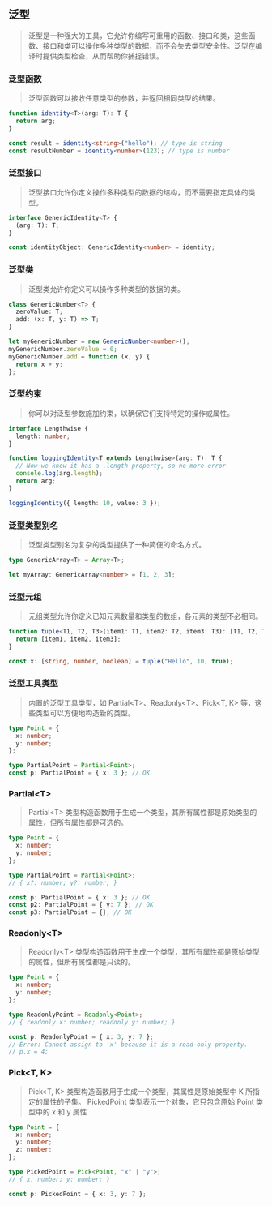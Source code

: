 ## 泛型

> 泛型是一种强大的工具，它允许你编写可重用的函数、接口和类，这些函数、接口和类可以操作多种类型的数据，而不会失去类型安全性。泛型在编译时提供类型检查，从而帮助你捕捉错误。

### 泛型函数

> 泛型函数可以接收任意类型的参数，并返回相同类型的结果。

```ts
function identity<T>(arg: T): T {
  return arg;
}

const result = identity<string>("hello"); // type is string
const resultNumber = identity<number>(123); // type is number
```

### 泛型接口

> 泛型接口允许你定义操作多种类型的数据的结构，而不需要指定具体的类型。

```ts
interface GenericIdentity<T> {
  (arg: T): T;
}

const identityObject: GenericIdentity<number> = identity;
```

### 泛型类

> 泛型类允许你定义可以操作多种类型的数据的类。

```ts
class GenericNumber<T> {
  zeroValue: T;
  add: (x: T, y: T) => T;
}

let myGenericNumber = new GenericNumber<number>();
myGenericNumber.zeroValue = 0;
myGenericNumber.add = function (x, y) {
  return x + y;
};
```

### 泛型约束

> 你可以对泛型参数施加约束，以确保它们支持特定的操作或属性。

```ts
interface Lengthwise {
  length: number;
}

function loggingIdentity<T extends Lengthwise>(arg: T): T {
  // Now we know it has a .length property, so no more error
  console.log(arg.length);
  return arg;
}

loggingIdentity({ length: 10, value: 3 });
```

### 泛型类型别名

> 泛型类型别名为复杂的类型提供了一种简便的命名方式。

```ts
type GenericArray<T> = Array<T>;

let myArray: GenericArray<number> = [1, 2, 3];
```

### 泛型元组

> 元组类型允许你定义已知元素数量和类型的数组，各元素的类型不必相同。

```ts
function tuple<T1, T2, T3>(item1: T1, item2: T2, item3: T3): [T1, T2, T3] {
  return [item1, item2, item3];
}

const x: [string, number, boolean] = tuple("Hello", 10, true);
```

### 泛型工具类型

> 内置的泛型工具类型，如 Partial&lt;T&gt;、Readonly&lt;T&gt;、Pick&lt;T, K&gt; 等，这些类型可以方便地构造新的类型。

```ts
type Point = {
  x: number;
  y: number;
};

type PartialPoint = Partial<Point>;
const p: PartialPoint = { x: 3 }; // OK
```

### Partial&lt;T&gt;

> Partial&lt;T&gt; 类型构造函数用于生成一个类型，其所有属性都是原始类型的属性，但所有属性都是可选的。

```ts
type Point = {
  x: number;
  y: number;
};

type PartialPoint = Partial<Point>;
// { x?: number; y?: number; }

const p: PartialPoint = { x: 3 }; // OK
const p2: PartialPoint = { y: 7 }; // OK
const p3: PartialPoint = {}; // OK
```

### Readonly&lt;T&gt;

> Readonly&lt;T&gt; 类型构造函数用于生成一个类型，其所有属性都是原始类型的属性，但所有属性都是只读的。

```ts
type Point = {
  x: number;
  y: number;
};

type ReadonlyPoint = Readonly<Point>;
// { readonly x: number; readonly y: number; }

const p: ReadonlyPoint = { x: 3, y: 7 };
// Error: Cannot assign to 'x' because it is a read-only property.
// p.x = 4;
```

### Pick&lt;T, K&gt;

> Pick&lt;T, K&gt; 类型构造函数用于生成一个类型，其属性是原始类型中 K 所指定的属性的子集。
> PickedPoint 类型表示一个对象，它只包含原始 Point 类型中的 x 和 y 属性

```ts
type Point = {
  x: number;
  y: number;
  z: number;
};

type PickedPoint = Pick<Point, "x" | "y">;
// { x: number; y: number; }

const p: PickedPoint = { x: 3, y: 7 };
```
